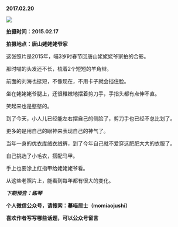 
          
            
**2017.02.20**



![](//upload-images.jianshu.io/upload_images/51001-d4bab0793f494e8d.jpg)




**拍摄时间：2015.02.17**

**拍摄地点：唐山姥姥姥爷家**

这张照片是2015年，喵3岁时春节回唐山姥姥姥爷家拍的合影。

那时喵的头发还不长，梳着2个短短的羊角辫。

前面的刘海也挺短，不像现在，不用卡子就会挡住脸。

坐在姥姥姥爷腿上，还很稚嫩地摆着剪刀手，手指头都有点伸不直。

笑起来也是憨憨的。

到了今天，小人儿已经能左右摆自己的侧脸了，剪刀手也已经不总比划了。

更多的是用自己的眼神来表现自己的神气了。

当年一身的优衣库绒衣绒裤，到了今年自己就不爱穿这肥肥大大的衣服了。

自己挑选了小毛衣，搭配马甲。

手上也要涂上红指甲给姥姥姥爷看。

从这些老照片上，能看到每年都有很大的变化。


***下期预告：练琴***


**个人微信公众号，请搜索：摹喵居士（momiaojushi）**

**喜欢作者写写哪些话题，可以公众号留言**

          
        